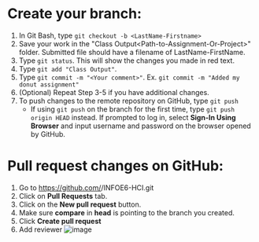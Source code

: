 # Create your branch:
1. In Git Bash, type `git checkout -b <LastName-Firstname>`
2. Save your work in the "Class Output\<Path-to-Assignment-Or-Project>" folder. Submitted file should have a filename of LastName-FirstName.
3. Type `git status`. This will show the changes you made in red text.
4. Type `git add "Class Output"`.
5. Type `git commit -m "<Your comment>"`. Ex. `git commit -m "Added my donut assignment"`
6. (Optional) Repeat Step 3-5 if you have additional changes.
7. To push changes to the remote repository on GitHub, type `git push`
   * If using `git push` on the branch for the first time, type `git push origin HEAD` instead. If prompted to log in, select **Sign-In Using Browser** and input username and password on the browser opened by GitHub. 
		
# Pull request changes on GitHub:
1. Go to https://github.com/<your-username>/INFOE6-HCI.git
2. Click on **Pull Requests** tab.
3. Click on the **New pull request** button.
3. Make sure **compare** in **head** is pointing to the branch you created. 
4. Click **Create pull request**
5. Add reviewer
	![image](https://github.com/clrscr0/INFOE6-HCI/assets/2803908/690d1c65-0b6c-408f-9935-91b6956d6233)